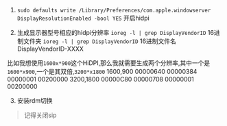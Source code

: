 1. `sudo defaults write /Library/Preferences/com.apple.windowserver DisplayResolutionEnabled -bool YES` 开启hidpi

2. 生成显示器型号相应的hidpi分辨率
  `ioreg -l | grep DisplayVendorID` 16进制文件夹
  `ioreg -l | grep DisplayVendorID` 16进制文件名 DisplayVendorID-XXXX

  比如我想使用`1600x*900`这个HiDPI,那么我就需要生成两个分辨率,其中一个是`1600*x900`,一个是其双倍,`3200*x1800`
  1600,900        00000640 00000384 00000001 00200000
  3200,1800       00000C80 00000708 00000001 00200000


3. 安装rdm切换

> 记得关闭sip